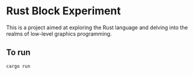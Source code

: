 # Rust Block Experiment

This is a project aimed at exploring the Rust language and delving into the realms of low-level graphics programming.

## To run

`cargo run`
